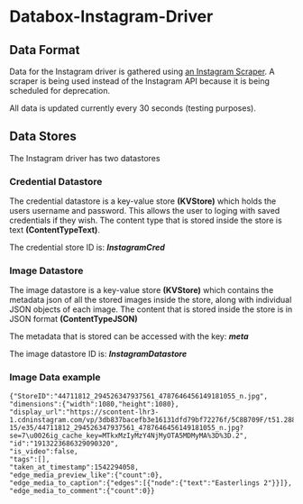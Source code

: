 # Databox-Instagram-Driver
## Data Format
Data for the Instagram driver is gathered using [an Instagram Scraper](https://github.com/rarcega/instagram-scraper).
A scraper is being used instead of the Instagram API because it is being scheduled for deprecation.

All data is updated currently every 30 seconds (testing purposes).

## Data Stores
The Instagram driver has two datastores

### Credential Datastore
The credential datastore is a key-value store **(KVStore)** which holds the users username and password. This allows the user to loging with saved credentials if they wish. The content type that is stored inside the store is text **(ContentTypeText)**.

The credential store ID is: ***InstagramCred***

### Image Datastore

The image datastore is a key-value store **(KVStore)** which contains the metadata json of all the stored images inside the store, along with individual JSON objects of each image. The content that is stored inside the store is in JSON format **(ContentTypeJSON)**

The metadata that is stored can be accessed with the key: ***meta***

The image datastore ID is: ***InstagramDatastore***

### Image Data example
```
{"StoreID":"44711812_294526347937561_4787646456149181055_n.jpg",
"dimensions":{"width":1080,"height":1080},
"display_url":"https://scontent-lhr3-1.cdninstagram.com/vp/3db837bacefb3e16131dfd79bf72276f/5C8B709F/t51.2885-15/e35/44711812_294526347937561_4787646456149181055_n.jpg?se=7\u0026ig_cache_key=MTkxMzIyMzY4NjMyOTA5MDMyMA%3D%3D.2",
"id":"1913223686329090320",
"is_video":false,
"tags":[],
"taken_at_timestamp":1542294058,
"edge_media_preview_like":{"count":0},
"edge_media_to_caption":{"edges":[{"node":{"text":"Easterlings 2"}}]},
"edge_media_to_comment":{"count":0}}
```
